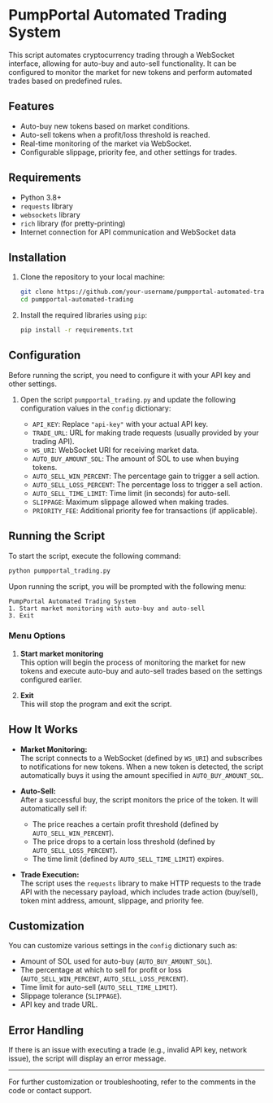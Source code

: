 # **PumpPortal Automated Trading System**

This script automates cryptocurrency trading through a WebSocket interface, allowing for auto-buy and auto-sell functionality. It can be configured to monitor the market for new tokens and perform automated trades based on predefined rules.

## **Features**
- Auto-buy new tokens based on market conditions.
- Auto-sell tokens when a profit/loss threshold is reached.
- Real-time monitoring of the market via WebSocket.
- Configurable slippage, priority fee, and other settings for trades.

## **Requirements**
- Python 3.8+
- `requests` library
- `websockets` library
- `rich` library (for pretty-printing)
- Internet connection for API communication and WebSocket data

## **Installation**

1. Clone the repository to your local machine:
   ```bash
   git clone https://github.com/your-username/pumpportal-automated-trading.git
   cd pumpportal-automated-trading
   ```

2. Install the required libraries using `pip`:
   ```bash
   pip install -r requirements.txt
   ```

## **Configuration**

Before running the script, you need to configure it with your API key and other settings.

1. Open the script `pumpportal_trading.py` and update the following configuration values in the `config` dictionary:

   - `API_KEY`: Replace `"api-key"` with your actual API key.
   - `TRADE_URL`: URL for making trade requests (usually provided by your trading API).
   - `WS_URI`: WebSocket URI for receiving market data.
   - `AUTO_BUY_AMOUNT_SOL`: The amount of SOL to use when buying tokens.
   - `AUTO_SELL_WIN_PERCENT`: The percentage gain to trigger a sell action.
   - `AUTO_SELL_LOSS_PERCENT`: The percentage loss to trigger a sell action.
   - `AUTO_SELL_TIME_LIMIT`: Time limit (in seconds) for auto-sell.
   - `SLIPPAGE`: Maximum slippage allowed when making trades.
   - `PRIORITY_FEE`: Additional priority fee for transactions (if applicable).

## **Running the Script**

To start the script, execute the following command:

```bash
python pumpportal_trading.py
```

Upon running the script, you will be prompted with the following menu:

```
PumpPortal Automated Trading System
1. Start market monitoring with auto-buy and auto-sell
3. Exit
```

### **Menu Options**
1. **Start market monitoring**  
   This option will begin the process of monitoring the market for new tokens and execute auto-buy and auto-sell trades based on the settings configured earlier.

2. **Exit**  
   This will stop the program and exit the script.

## **How It Works**
- **Market Monitoring:**  
   The script connects to a WebSocket (defined by `WS_URI`) and subscribes to notifications for new tokens. When a new token is detected, the script automatically buys it using the amount specified in `AUTO_BUY_AMOUNT_SOL`.
  
- **Auto-Sell:**  
   After a successful buy, the script monitors the price of the token. It will automatically sell if:
   - The price reaches a certain profit threshold (defined by `AUTO_SELL_WIN_PERCENT`).
   - The price drops to a certain loss threshold (defined by `AUTO_SELL_LOSS_PERCENT`).
   - The time limit (defined by `AUTO_SELL_TIME_LIMIT`) expires.
   
- **Trade Execution:**  
   The script uses the `requests` library to make HTTP requests to the trade API with the necessary payload, which includes trade action (buy/sell), token mint address, amount, slippage, and priority fee.

## **Customization**

You can customize various settings in the `config` dictionary such as:
- Amount of SOL used for auto-buy (`AUTO_BUY_AMOUNT_SOL`).
- The percentage at which to sell for profit or loss (`AUTO_SELL_WIN_PERCENT`, `AUTO_SELL_LOSS_PERCENT`).
- Time limit for auto-sell (`AUTO_SELL_TIME_LIMIT`).
- Slippage tolerance (`SLIPPAGE`).
- API key and trade URL.

## **Error Handling**

If there is an issue with executing a trade (e.g., invalid API key, network issue), the script will display an error message.

---

For further customization or troubleshooting, refer to the comments in the code or contact support.


